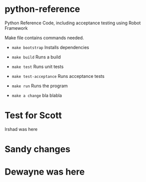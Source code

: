 # python-reference
Python Reference Code, including acceptance testing using Robot Framework


Make file contains commands needed.
* `make bootstrap` Installs dependencies

* `make build` Runs a build

* `make test` Runs unit tests

* `make test-acceptance` Runs acceptance tests

* `make run` Runs the program
* `make a change` bla
blabla

# Test for Scott
Irshad was here
# Sandy changes 
# Dewayne was here
